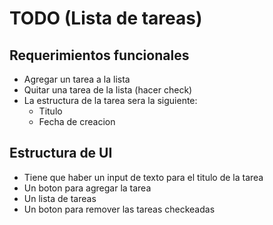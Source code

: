 # TODO (Lista de tareas)

## Requerimientos funcionales
- Agregar un tarea a la lista
- Quitar una tarea de la lista (hacer check)
- La estructura de la tarea sera la siguiente:
  - Titulo
  - Fecha de creacion

## Estructura de UI
- Tiene que haber un input de texto para el titulo de la tarea
- Un boton para agregar la tarea
- Un lista de tareas
- Un boton para remover las tareas checkeadas